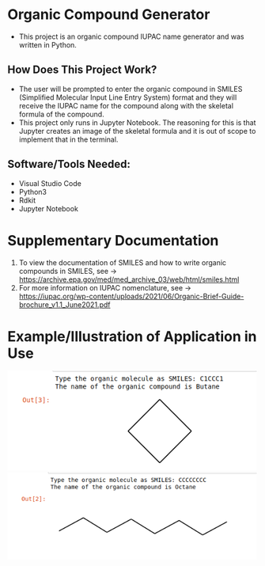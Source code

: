 # Organic Compound Generator

- This project is an organic compound IUPAC name generator and was written in Python.

## How Does This Project Work?
- The user will be prompted to enter the organic compound in SMILES (Simplified Molecular Input Line Entry System) format and they will receive the IUPAC name for the compound along with the skeletal formula of the compound.
- This project only runs in Jupyter Notebook. The reasoning for this is that Jupyter creates an image of the skeletal formula and it is out of scope to implement that in the terminal. 

## Software/Tools Needed:
- Visual Studio Code
- Python3
- Rdkit
- Jupyter Notebook

# Supplementary Documentation 
1. To view the documentation of SMILES and how to write organic compounds in SMILES, see -> https://archive.epa.gov/med/med_archive_03/web/html/smiles.html
2. For more information on IUPAC nomenclature, see -> https://iupac.org/wp-content/uploads/2021/06/Organic-Brief-Guide-brochure_v1.1_June2021.pdf

# Example/Illustration of Application in Use

<img src="butane.png"/>
<img src="octane.png"/>
